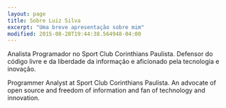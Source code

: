 ```yaml
---
layout: page
title: Sobre Luiz Silva
excerpt: "Uma breve apresentação sobre mim"
modified: 2015-08-28T19:44:38.564948-04:00
---
```


Analista Programador no Sport Club Corinthians Paulista. Defensor do código livre e da liberdade da informação e aficionado pela tecnologia e inovação.

Programmer Analyst at Sport Club Corinthians Paulista. An advocate of open source and freedom of information and fan of technology and innovation.